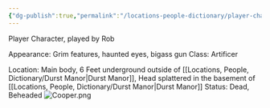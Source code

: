 ```yaml
---
{"dg-publish":true,"permalink":"/locations-people-dictionary/player-characters/cooper-gatsby/","tags":["PlayerCharacter"]}
---
```


Player Character, played by Rob

Appearance: Grim features, haunted eyes, bigass gun
Class: Artificer

Location: Main body, 6 Feet underground outside of [[Locations, People, Dictionary/Durst Manor\|Durst Manor]], Head splattered in the basement of [[Locations, People, Dictionary/Durst Manor\|Durst Manor]]
Status: Dead, Beheaded
![Cooper.png](/img/user/Pictures/Cooper.png)